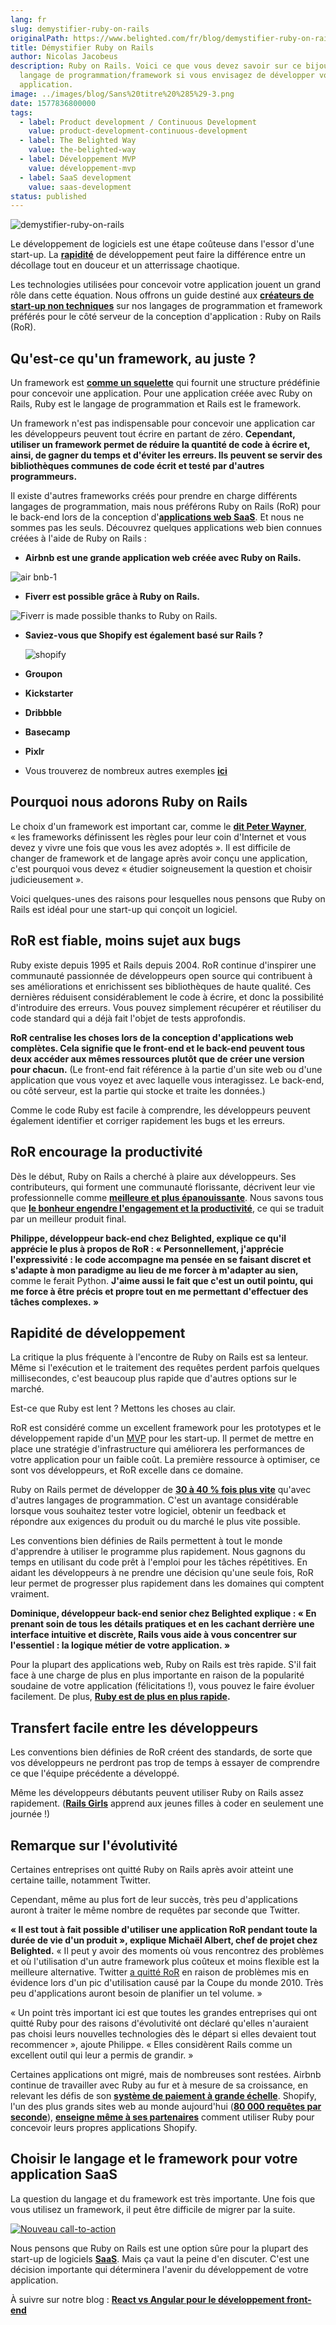 ```yaml
---
lang: fr
slug: demystifier-ruby-on-rails
originalPath: https://www.belighted.com/fr/blog/demystifier-ruby-on-rails
title: Démystifier Ruby on Rails
author: Nicolas Jacobeus
description: Ruby on Rails. Voici ce que vous devez savoir sur ce bijou de
  langage de programmation/framework si vous envisagez de développer votre
  application.
image: ../images/blog/Sans%20titre%20%285%29-3.png
date: 1577836800000
tags:
  - label: Product development / Continuous Development
    value: product-development-continuous-development
  - label: The Belighted Way
    value: the-belighted-way
  - label: Développement MVP
    value: développement-mvp
  - label: SaaS development
    value: saas-development
status: published
---
```

![demystifier-ruby-on-rails](/content/images/legacy/UZNNGEGy8eawGiWbCJgKF.png)

Le développement de logiciels est une étape coûteuse dans l'essor d'une start-up. La **[rapidité](/fr/blog/rapidite-reussite-startup)** de développement peut faire la différence entre un décollage tout en douceur et un atterrissage chaotique.

Les technologies utilisées pour concevoir votre application jouent un grand rôle dans cette équation. Nous offrons un guide destiné aux **[créateurs de start-up non techniques](/fr/blog/createurs-startup-non-techniques)** sur nos langages de programmation et framework préférés pour le côté serveur de la conception d'application : Ruby on Rails (RoR).

**Qu'est-ce qu'un framework, au juste ?**
-----------------------------------------

Un framework est **[comme un squelette](https://www.techopedia.com/definition/6005/application-framework)** qui fournit une structure prédéfinie pour concevoir une application. Pour une application créée avec Ruby on Rails, Ruby est le langage de programmation et Rails est le framework.

Un framework n'est pas indispensable pour concevoir une application car les développeurs peuvent tout écrire en partant de zéro. **Cependant, utiliser un framework permet de réduire la quantité de code à écrire et, ainsi, de gagner du temps et d'éviter les erreurs. Ils peuvent se servir des bibliothèques communes de code écrit et testé par d'autres programmeurs.**

Il existe d'autres frameworks créés pour prendre en charge différents langages de programmation, mais nous préférons Ruby on Rails (RoR) pour le back-end lors de la conception d'**[applications web SaaS](/fr/qu-est-ce-que-le-saas-guide)**. Et nous ne sommes pas les seuls. Découvrez quelques applications web bien connues créées à l'aide de Ruby on Rails :

*   **Airbnb est une grande application web créée avec Ruby on Rails.**

![air bnb-1](/content/images/legacy/oMfEntUy9gI4CXAdSxr0I.png)

  

*   **Fiverr est possible grâce à Ruby on Rails.**

![Fiverr is made possible thanks to Ruby on Rails.](/content/images/legacy/pByfg92KeYqFr8vFeOZBh.png)

*   **Saviez-vous que Shopify est également basé sur Rails ?**  
      
    ![shopify](/content/images/legacy/TNJRV6oBL7G3VE1pjh4u9.png)

*   **Groupon**
*   **Kickstarter**
*   **Dribbble**
*   **Basecamp**
*   **Pixlr**
*    Vous trouverez de nombreux autres exemples **[ici](https://skillcrush.com/2015/02/02/37-rails-sites/)**

**Pourquoi nous adorons Ruby on Rails**
---------------------------------------

Le choix d'un framework est important car, comme le [**dit Peter Wayner**](https://www.infoworld.com/article/2902242/application-development/7-reasons-why-frameworks-are-the-new-programming-languages.html?page=2), « les frameworks définissent les règles pour leur coin d'Internet et vous devez y vivre une fois que vous les avez adoptés ». Il est difficile de changer de framework et de langage après avoir conçu une application, c'est pourquoi vous devez « étudier soigneusement la question et choisir judicieusement ».

Voici quelques-unes des raisons pour lesquelles nous pensons que Ruby on Rails est idéal pour une start-up qui conçoit un logiciel.

**RoR est fiable, moins sujet aux bugs**
----------------------------------------

Ruby existe depuis 1995 et Rails depuis 2004. RoR continue d'inspirer une communauté passionnée de développeurs open source qui contribuent à ses améliorations et enrichissent ses bibliothèques de haute qualité. Ces dernières réduisent considérablement le code à écrire, et donc la possibilité d'introduire des erreurs. Vous pouvez simplement récupérer et réutiliser du code standard qui a déjà fait l'objet de tests approfondis.

**RoR centralise les choses lors de la conception d'applications web complètes. Cela signifie que le front-end et le back-end peuvent tous deux accéder aux mêmes ressources plutôt que de créer une version pour chacun.** (Le front-end fait référence à la partie d'un site web ou d'une application que vous voyez et avec laquelle vous interagissez. Le back-end, ou côté serveur, est la partie qui stocke et traite les données.)

Comme le code Ruby est facile à comprendre, les développeurs peuvent également identifier et corriger rapidement les bugs et les erreurs.

**RoR encourage la productivité**
---------------------------------

Dès le début, Ruby on Rails a cherché à plaire aux développeurs. Ses contributeurs, qui forment une communauté florissante, décrivent leur vie professionnelle comme **[meilleure et plus épanouissante](https://rubyonrails.org/doctrine/)**. Nous savons tous que **[le bonheur engendre l'engagement et la productivité](https://www.5dynamics.com/happy-employees-efficient-productive-stay-longer/)**, ce qui se traduit par un meilleur produit final.

**Philippe, développeur back-end chez Belighted, explique ce qu'il apprécie le plus à propos de RoR : « Personnellement, j'apprécie l'expressivité : le code accompagne ma pensée en se faisant discret et s'adapte à mon paradigme au lieu de me forcer à m'adapter au sien,** comme le ferait Python. **J'aime aussi le fait que c'est un outil pointu, qui me force à être précis et propre tout en me permettant d'effectuer des tâches complexes. »**

**Rapidité de développement**
-----------------------------

La critique la plus fréquente à l'encontre de Ruby on Rails est sa lenteur. Même si l'exécution et le traitement des requêtes perdent parfois quelques millisecondes, c'est beaucoup plus rapide que d'autres options sur le marché.

Est-ce que Ruby est lent ? Mettons les choses au clair.

RoR est considéré comme un excellent framework pour les prototypes et le développement rapide d'un [MVP](/fr/developpement-mvp) pour les start-up. Il permet de mettre en place une stratégie d'infrastructure qui améliorera les performances de votre application pour un faible coût. La première ressource à optimiser, ce sont vos développeurs, et RoR excelle dans ce domaine.

Ruby on Rails permet de développer de **[30 à 40 % fois plus vite](https://www.forbes.com/sites/quora/2018/04/03/is-ruby-a-dying-language/#52ede56e6a3d)** qu'avec d'autres langages de programmation. C'est un avantage considérable lorsque vous souhaitez tester votre logiciel, obtenir un feedback et répondre aux exigences du produit ou du marché le plus vite possible.

Les conventions bien définies de Rails permettent à tout le monde d'apprendre à utiliser le programme plus rapidement. Nous gagnons du temps en utilisant du code prêt à l'emploi pour les tâches répétitives. En aidant les développeurs à ne prendre une décision qu'une seule fois, RoR leur permet de progresser plus rapidement dans les domaines qui comptent vraiment.

**Dominique, développeur back-end senior chez Belighted explique : « En prenant soin de tous les détails pratiques et en les cachant derrière une interface intuitive et discrète, Rails vous aide à vous concentrer sur l'essentiel : la logique métier de votre application. »**

Pour la plupart des applications web, Ruby on Rails est très rapide. S'il fait face à une charge de plus en plus importante en raison de la popularité soudaine de votre application (félicitations !), vous pouvez le faire évoluer facilement. De plus, **[Ruby est de plus en plus rapide](https://www.speedshop.co/2017/07/11/is-ruby-too-slow-for-web-scale.html).**

**Transfert facile entre les développeurs**
-------------------------------------------

Les conventions bien définies de RoR créent des standards, de sorte que vos développeurs ne perdront pas trop de temps à essayer de comprendre ce que l'équipe précédente a développé.

Même les développeurs débutants peuvent utiliser Ruby on Rails assez rapidement. (**[Rails Girls](https://railsgirls.com/)** apprend aux jeunes filles à coder en seulement une journée !)

**Remarque sur l'évolutivité**
------------------------------

Certaines entreprises ont quitté Ruby on Rails après avoir atteint une certaine taille, notamment Twitter.

Cependant, même au plus fort de leur succès, très peu d'applications auront à traiter le même nombre de requêtes par seconde que Twitter.

**« Il est tout à fait possible d'utiliser une application RoR pendant toute la durée de vie d'un produit », explique Michaël Albert, chef de projet chez Belighted.** « Il peut y avoir des moments où vous rencontrez des problèmes et où l'utilisation d'un autre framework plus coûteux et moins flexible est la meilleure alternative. Twitter [a quitté RoR](https://www.infoq.com/news/2013/08/scaling-twitter/) en raison de problèmes mis en évidence lors d'un pic d'utilisation causé par la Coupe du monde 2010. Très peu d'applications auront besoin de planifier un tel volume. »

« Un point très important ici est que toutes les grandes entreprises qui ont quitté Ruby pour des raisons d'évolutivité ont déclaré qu'elles n'auraient pas choisi leurs nouvelles technologies dès le départ si elles devaient tout recommencer », ajoute Philippe. « Elles considèrent Rails comme un excellent outil qui leur a permis de grandir. »

Certaines applications ont migré, mais de nombreuses sont restées. Airbnb continue de travailler avec Ruby au fur et à mesure de sa croissance, en relevant les défis de son **[système de paiement à grande échelle](https://medium.com/airbnb-engineering/large-scale-payments-systems-and-ruby-on-rails-bfe5b89f6f4)**. Shopify, l'un des plus grands sites web au monde aujourd'hui (**[80 000 requêtes par seconde](https://twitter.com/dhh/status/885776244532551680?lang=en)**), **[enseigne même à ses partenaires](https://www.shopify.com/partners/blog/building-a-shopify-app-in-one-week)** comment utiliser Ruby pour concevoir leurs propres applications Shopify.

**Choisir le langage et le framework pour votre application SaaS**
------------------------------------------------------------------

La question du langage et du framework est très importante. Une fois que vous utilisez un framework, il peut être difficile de migrer par la suite.

[![Nouveau call-to-action](/content/images/legacy/Htz_P1iMXy1bwRoC6u7Xy.png)](https://cta-redirect.hubspot.com/cta/redirect/1684659/efa19144-ba00-4802-bd26-7c27dbad25ab)

Nous pensons que Ruby on Rails est une option sûre pour la plupart des start-up de logiciels **[SaaS](/fr/qu-est-ce-que-le-saas-guide)**. Mais ça vaut la peine d'en discuter. C'est une décision importante qui déterminera l'avenir du développement de votre application.

À suivre sur notre blog : **[React vs Angular pour le développement front-end](/fr/blog/front-end-react-angular)**